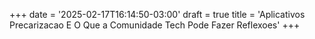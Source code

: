 +++
date = '2025-02-17T16:14:50-03:00'
draft = true
title = 'Aplicativos Precarizacao E O Que a Comunidade Tech Pode Fazer Reflexoes'
+++
